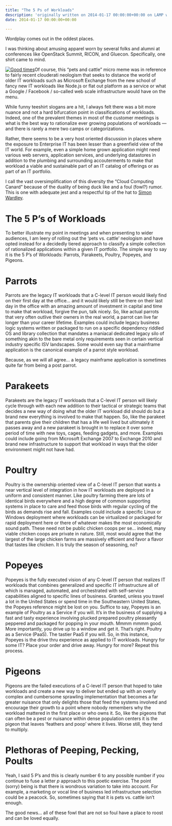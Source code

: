 ```yaml
---
title: "The 5 Ps of Workloads"
description: 'originally written on 2014-01-17 00:00:00+00:00 on LAMP with vi, WordPress, Jekyll, Gatsby Cloud, Netlify, Revue, Substack, or Buttondown'
date: 2014-01-17 00:00:00+00:00

---
```


Wordplay comes out in the oddest places.

I was thinking about amusing apparel worn by several folks and alumni at conferences like OpenStack Summit, RICON, and Gluecon. Specifically, one shirt came to mind.

[![Good times](https://pbs.twimg.com/media/Bd4K0PYIcAAJR3o.jpg "Good times")](https://substackcdn.com/image/fetch/f_auto,q_auto:good,fl_progressive:steep/https%3A%2F%2Fpbs.twimg.com%2Fmedia%2FBd4K0PYIcAAJR3o.jpg)Of course, this “pets and cattle” micro meme was in reference to fairly recent clouderati neologism that seeks to distance the world of older IT workloads such as Microsoft Exchange from the new school of fancy new IT workloads like Node.js or flat out platform as a service or what a Google / Facebook / so-called web scale infrastructure would have on the menu.

While funny teeshirt slogans are a hit, I always felt there was a bit more nuance and not a hard bifurcation point in classifications of workloads. Indeed, one of the prevalent themes in most of the customer meetings is what is the best way to rationalize ever growing populations of workloads — and there is rarely a mere two camps or categorizations.

Rather, there seems to be a very host oriented discussion in places where the exposure to Enterprise IT has been lesser than a greenfield view of the IT world. For example, even a simple home grown application might need various web servers, application services, and underlying datastores in addition to the plumbing and surrounding accouterments to make that workload a viable and sustainable part of an IT catalog of offerings or as part of an IT portfolio.

I call the vast oversimplification of this diversity the “Cloud Computing Canard” because of the duality of being duck like and a foul (fowl?) rumor. This is one with adequate jest and a respectful tip of the hat to [Simon Wardley](https://twitter.com/swardley).

The 5 P’s of Workloads
======================

To better illustrate my point in meetings and when presenting to wider audiences, I am leery of rolling out the ‘pets vs. cattle’ neologism and have opted instead for a decidedly tiered approach to classify a simple collection of rationalized applications within a given IT portfolio. The simple way to say it is the 5 P’s of Workloads: Parrots, Parakeets, Poultry, Popeyes, and Pigeons.

Parrots
=======

Parrots are the legacy IT workloads that a C-level IT person would likely find on their first day at the office… and it would likely still be there on their last day in the office with an amazing amount of investment in capital and time to make that workload, forgive the pun, talk nicely. So, like actual parrots that very often outlive their owners in the real world, a parrot can live far longer than your career lifetime. Examples could include legacy business logic systems written or packaged to run on a specific dependency riddled OS and library collection that mandates a maniacal dedicated legacy silo of something akin to the bare metal only requirements seen in certain vertical industry specific ISV landscapes. Some would even say that a mainframe application is the canonical example of a parrot style workload.

Because, as we will all agree… a legacy mainframe application is sometimes quite far from being a post parrot.

Parakeets
=========

Parakeets are the legacy IT workloads that a C-level IT person will likely cycle through with each new addition to their tactical or strategic teams that decides a new way of doing what the older IT workload did should do but a brand new everything is involved to make that happen. So, like the parakeet that parents give their children that has a life well lived but ultimately it passes away and a new parakeet is brought in to replace it over some period of time with new toys, cages, feeding gadgets, and more. Examples could include going from Microsoft Exchange 2007 to Exchange 2010 and brand new infrastructure to support that workload in ways that the older environment might not have had.

Poultry
=======

Poultry is the ownership oriented view of a C-level IT person that wants a near vertical level of integration in how IT workloads are deployed in a uniform and consistent manner. Like poultry farming there are lots of identical birds everywhere and a high degree of common supporting systems in place to care and feed those birds with regular cycling of the birds as demands rise and fall. Examples could include a specific Linux or Windows deployment where workloads can be virtualized or packaged for rapid deployment here or there of whatever makes the most economically sound path. These need not be public chicken coops per se… indeed, many viable chicken coops are private in nature. Still, most would agree that the largest of the large chicken farms are massively efficient and favor a flavor that tastes like chicken. It is truly the season of seasoning, no?

Popeyes
=======

Popeyes is the fully executed vision of any C-level IT person that realizes IT workloads that combines generalized and specific IT infrastructure all of which is managed, automated, and orchestrated with self-service capabilities aligned to specific lines of business. Granted, unless you travel a lot in the United States or spend time in the Southeastern United States, the Popeyes reference might be lost on you. Suffice to say, Popeyes is an example of Poultry as a Service if you will. It’s in the business of supplying a fast and tasty experience involving plucked prepared poultry pleasantly peppered and packaged for popping in your mouth. Mmmm mmmm good. More importantly, you drive up to a window and get it. That’s right. Poultry as a Service (PaaS). The tastier PaaS if you will. So, in this instance, Popeyes is the drive thru experience as applied to IT workloads. Hungry for some IT? Place your order and drive away. Hungry for more? Repeat this process.

Pigeons
=======

Pigeons are the failed executions of a C-level IT person that hoped to take workloads and create a new way to deliver but ended up with an overly complex and cumbersome sprawling implementation that becomes a far greater nuisance that only delights those that feed the systems involved and encourage their growth to a point where nobody remembers why the workload mattered in the first place or who owns it. So, like the pigeons that can often be a pest or nuisance within dense population centers it is the pigeon that leaves ‘feathers and poop’ where it lives. Worse still, they tend to multiply.

Plethoras of Peeping, Pecking, Poults
=====================================

Yeah, I said 5 P’s and this is clearly number 6 to any possible number if you continue to fuse a letter *p* approach to this poetic exercise. The point (sorry) being is that there is wondrous variation to take into account. For example, a marketing or vocal line of business led infrastructure selection could be a peacock. So, sometimes saying that it is pets vs. cattle isn’t enough.

The good news… all of these fowl that are not so foul have a place to roost and can be loved equally.

